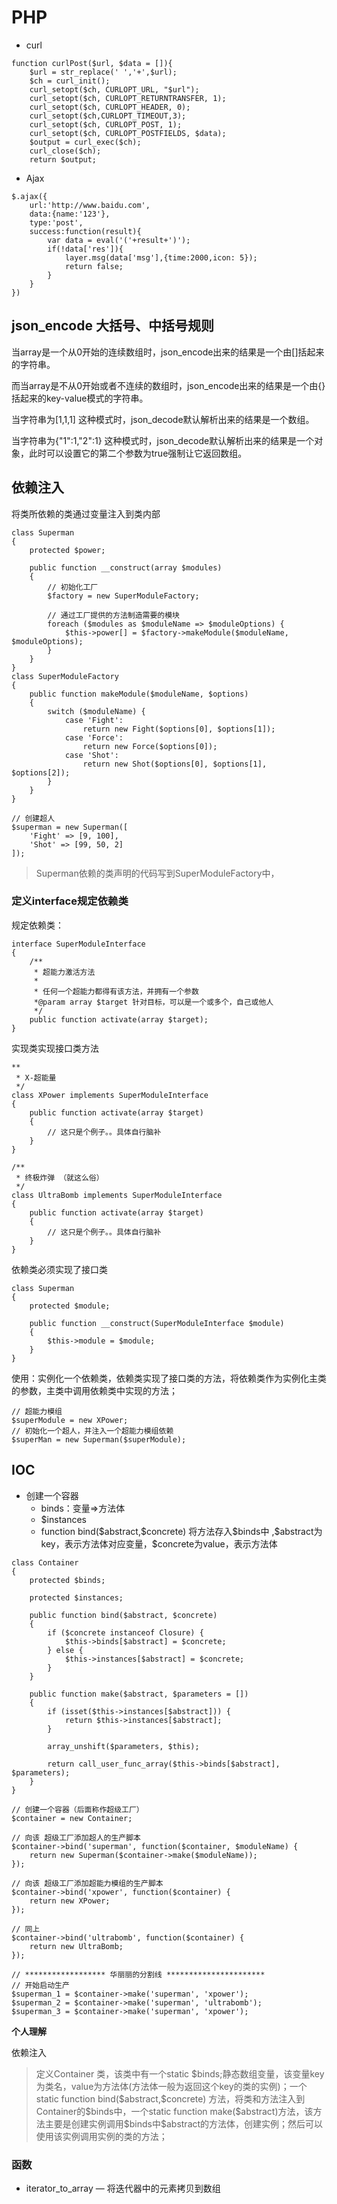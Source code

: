 # PHP

* curl

````
function curlPost($url, $data = []){
    $url = str_replace(' ','+',$url);
    $ch = curl_init();
    curl_setopt($ch, CURLOPT_URL, "$url");
    curl_setopt($ch, CURLOPT_RETURNTRANSFER, 1);
    curl_setopt($ch, CURLOPT_HEADER, 0);
    curl_setopt($ch,CURLOPT_TIMEOUT,3);
    curl_setopt($ch, CURLOPT_POST, 1);
    curl_setopt($ch, CURLOPT_POSTFIELDS, $data);
    $output = curl_exec($ch);
    curl_close($ch);
    return $output;
````

* Ajax

````
$.ajax({
	url:'http://www.baidu.com',
	data:{name:'123'},
	type:'post',
	success:function(result){
		var data = eval('('+result+')');
		if(!data['res']){
			layer.msg(data['msg'],{time:2000,icon: 5});
			return false;
		}
	}
})
````

## json_encode 大括号、中括号规则

当array是一个从0开始的连续数组时，json_encode出来的结果是一个由[]括起来的字符串。

而当array是不从0开始或者不连续的数组时，json_encode出来的结果是一个由{}括起来的key-value模式的字符串。

当字符串为[1,1,1] 这种模式时，json_decode默认解析出来的结果是一个数组。

当字符串为{"1":1,"2":1} 这种模式时，json_decode默认解析出来的结果是一个对象，此时可以设置它的第二个参数为true强制让它返回数组。

## 依赖注入

将类所依赖的类通过变量注入到类内部

`````
class Superman
{
    protected $power;

    public function __construct(array $modules)
    {
        // 初始化工厂
        $factory = new SuperModuleFactory;

        // 通过工厂提供的方法制造需要的模块
        foreach ($modules as $moduleName => $moduleOptions) {
            $this->power[] = $factory->makeModule($moduleName, $moduleOptions);
        }
    }
}
class SuperModuleFactory
{
    public function makeModule($moduleName, $options)
    {
        switch ($moduleName) {
            case 'Fight': 
                return new Fight($options[0], $options[1]);
            case 'Force': 
                return new Force($options[0]);
            case 'Shot': 
                return new Shot($options[0], $options[1], $options[2]);
        }
    }
}

// 创建超人
$superman = new Superman([
    'Fight' => [9, 100],
    'Shot' => [99, 50, 2]
]);
`````

> Superman依赖的类声明的代码写到SuperModuleFactory中，

### 定义interface规定依赖类

规定依赖类：

````
interface SuperModuleInterface
{
    /**
     * 超能力激活方法
     *
     * 任何一个超能力都得有该方法，并拥有一个参数
     *@param array $target 针对目标，可以是一个或多个，自己或他人
     */
    public function activate(array $target);
}
````

实现类实现接口类方法

````
**
 * X-超能量
 */
class XPower implements SuperModuleInterface
{
    public function activate(array $target)
    {
        // 这只是个例子。。具体自行脑补
    }
}

/**
 * 终极炸弹 （就这么俗）
 */
class UltraBomb implements SuperModuleInterface
{
    public function activate(array $target)
    {
        // 这只是个例子。。具体自行脑补
    }
}
````

依赖类必须实现了接口类

````
class Superman
{
    protected $module;

    public function __construct(SuperModuleInterface $module)
    {
        $this->module = $module;
    }
}
````

使用：实例化一个依赖类，依赖类实现了接口类的方法，将依赖类作为实例化主类的参数，主类中调用依赖类中实现的方法；

````
// 超能力模组
$superModule = new XPower;
// 初始化一个超人，并注入一个超能力模组依赖
$superMan = new Superman($superModule);
````

## IOC

* 创建一个容器    
  * binds：变量=>方法体
  * $instances
  * function bind(\$abstract,\$concrete) 将方法存入\$binds中 ,\$abstract为key，表示方法体对应变量，\$concrete为value，表示方法体

````
class Container
{
    protected $binds;

    protected $instances;

    public function bind($abstract, $concrete)
    {
        if ($concrete instanceof Closure) {
            $this->binds[$abstract] = $concrete;
        } else {
            $this->instances[$abstract] = $concrete;
        }
    }

    public function make($abstract, $parameters = [])
    {
        if (isset($this->instances[$abstract])) {
            return $this->instances[$abstract];
        }

        array_unshift($parameters, $this);

        return call_user_func_array($this->binds[$abstract], $parameters);
    }
}
````

````
// 创建一个容器（后面称作超级工厂）
$container = new Container;

// 向该 超级工厂添加超人的生产脚本
$container->bind('superman', function($container, $moduleName) {
    return new Superman($container->make($moduleName));
});

// 向该 超级工厂添加超能力模组的生产脚本
$container->bind('xpower', function($container) {
    return new XPower;
});

// 同上
$container->bind('ultrabomb', function($container) {
    return new UltraBomb;
});

// ****************** 华丽丽的分割线 **********************
// 开始启动生产
$superman_1 = $container->make('superman', 'xpower');
$superman_2 = $container->make('superman', 'ultrabomb');
$superman_3 = $container->make('superman', 'xpower');
````

__个人理解__

依赖注入

> 定义Container 类，该类中有一个static \$binds;静态数组变量，该变量key为类名，value为方法体(方法体一般为返回这个key的类的实例)；一个static function bind(\$abstract,\$concrete) 方法，将类和方法注入到Container的$binds中，一个static function make(\$abstract)方法，该方法主要是创建实例调用\$binds中\$abstract的方法体，创建实例；然后可以使用该实例调用实例的类的方法；



### 函数

* iterator_to_array — 将迭代器中的元素拷贝到数组